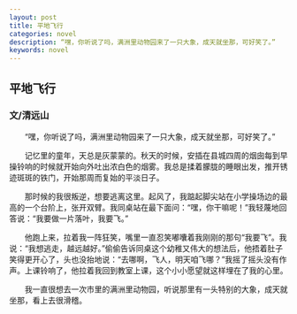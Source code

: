 ```yaml
---
layout: post
title: 平地飞行
categories: novel
description: “嘿，你听说了吗，满洲里动物园来了一只大象，成天就坐那，可好笑了。”
keywords: novel
---
```


## 平地飞行
### 文/清远山

&emsp;&emsp;“嘿，你听说了吗，满洲里动物园来了一只大象，成天就坐那，可好笑了。”

&emsp;&emsp;记忆里的童年，天总是灰蒙蒙的。秋天的时候，安插在县城四周的烟囱每到早操铃响的时候就开始向外吐出浓白色的烟雾。我总是揉着朦胧的睡眼出发，推开锈迹斑斑的铁门，开始那周而复始的平淡日子。

&emsp;&emsp;那时候的我很叛逆，想要逃离这里。起风了，我踮起脚尖站在小学操场边的最高的一个台阶上，张开双臂。我同桌站在最下面问：“嘿，你干嘛呢！”我轻蔑地回答说：“我要做一片落叶，我要飞。”

&emsp;&emsp;他跑上来，拉着我一阵狂笑，嘴里一直忍笑嘟囔着我刚刚的那句“我要飞”。我说：“我想逃走，越远越好。”偷偷告诉同桌这个幼稚又伟大的想法后，他捂着肚子笑得更开心了，头也没抬地说：“去哪啊，飞人，明天咱飞哪？”我摇了摇头没有作声。上课铃响了，他拉着我回到教室上课，这个小小愿望就这样埋在了我的心里。

&emsp;&emsp;我一直很想去一次市里的满洲里动物园，听说那里有一头特别的大象，成天就坐那，看上去很滑稽。
